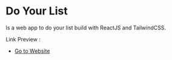 # Do Your List

Is a web app to do your list build with ReactJS and TailwindCSS.

Link Preview : 
- [Go to Website](https://mezzky.github.io/do-your-list)
